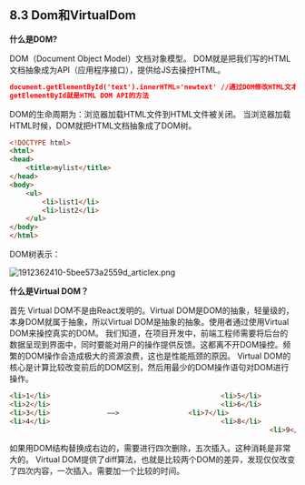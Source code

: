 ## 8.3 Dom和VirtualDom

**什么是DOM?**

DOM（Document Object Model）文档对象模型。
DOM就是把我们写的HTML文档抽象成为API（应用程序接口），提供给JS去操控HTML。

```json
document.getElementById('text').innerHTML='newtext' //通过DOM修改HTML文本
getElementById就是HTML DOM API的方法
```

DOM的生命周期为：浏览器加载HTML文件到HTML文件被关闭。
当浏览器加载HTML时候，DOM就把HTML文档抽象成了DOM树。

```html
<!DOCTYPE html>
<html>
<head>
    <title>mylist</title>
</head>
<body>
    <ul>
        <li>list1</li>
        <li>list2</li>
    </ul>
</body>
</html>
```

DOM树表示：

![1912362410-5bee573a2559d_articlex.png](https://cdn.nlark.com/yuque/0/2019/png/194309/1555213989309-8d6585f0-14e1-4dec-8730-1fd75e786743.png#align=left&display=inline&height=283&name=1912362410-5bee573a2559d_articlex.png&originHeight=283&originWidth=354&size=3841&status=done&width=354)

**什么是Virtual DOM？**

首先 Virtual DOM不是由React发明的。Virtual DOM是DOM的抽象，轻量级的，本身DOM就属于抽象，所以Virtual DOM是抽象的抽象。使用者通过使用Virtual DOM来操控真实的DOM。
我们知道，在项目开发中，前端工程师需要将后台的数据呈现到界面中，同时要能对用户的操作提供反馈。这都离不开DOM操控。频繁的DOM操作会造成极大的资源浪费，这也是性能瓶颈的原因。
Virtual DOM的核心是计算比较改变前后的DOM区别，然后用最少的DOM操作语句对DOM进行操作。

```html
<li>1</li>											<li>5</li>
<li>2</li>											<li>6</li>
<li>3</li>			  	——>					<li>7</li>
<li>4</li>											<li>8</li>
																<li>9</li>
```

如果用DOM结构替换成右边的，需要进行四次删除，五次插入。这种消耗是非常大的。
Virtual DOM提供了diff算法，也就是比较两个DOM的差异，发现仅仅改变了四次内容，一次插入。需要加一个比较的时间。
